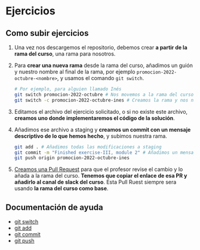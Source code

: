 # Ejercicios

## Como subir ejercicios

1. Una vez nos descargemos el repositorio, debemos crear **a partir de la rama del curso**, una rama para nosotros.
2. Para **crear una nueva rama** desde la rama del curso, añadimos un guión y nuestro nombre al final de la rama, por ejemplo `promocion-2022-octubre-<nombre>`, y usamos el comando `git switch`.

   ```bash
   # Por ejemplo, para alguien llamado Inés
   git switch promocion-2022-octubre # Nos movemos a la rama del curso.
   git switch -c promocion-2022-octubre-ines # Creamos la rama y nos novemos a ella.
   ```

3. Editamos el archivo del ejercicio solicitado, o si no existe este archivo, **creamos uno donde implementaremos el código de la solución**.
4. Añadimos ese archivo a staging y **creamos un commit con un mensaje descriptivo de lo que hemos hecho**, y subimos nuestra rama.

   ```bash
   git add . # Añadimos todas las modificaciones a staging
   git commit -m "Finished exercise-III, module 2" # Añadimos un mensaje descriptivo
   git push origin promocion-2022-octubre-ines
   ```

5. [Creamos una Pull Request](https://docs.github.com/es/pull-requests/collaborating-with-pull-requests/proposing-changes-to-your-work-with-pull-requests/creating-a-pull-request) para que el profesor revise el cambio y lo añada a la rama del curso. **Tenemos que copiar el enlace de esa PR y añadirlo al canal de slack del curso**. Esta Pull Ruest siempre sera usando **la rama del curso como base**.

## Documentación de ayuda

- [git switch](https://git-scm.com/docs/git-switch)
- [git add](https://git-scm.com/docs/git-add)
- [git commit](https://git-scm.com/docs/git-commit)
- [git push](https://git-scm.com/docs/git-push)
